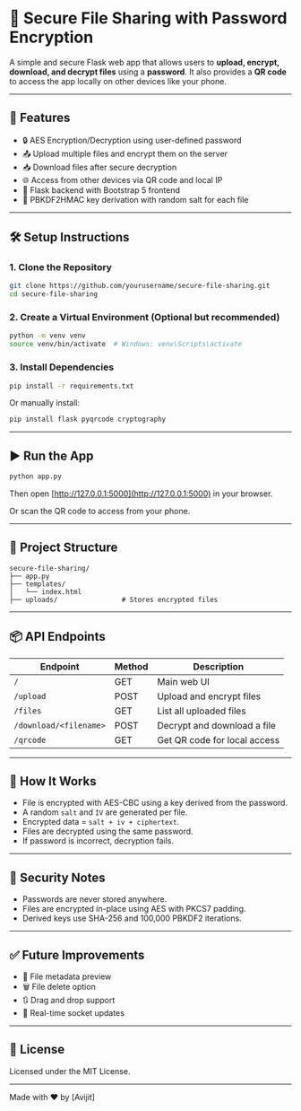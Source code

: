# 🔐 Secure File Sharing with Password Encryption

A simple and secure Flask web app that allows users to **upload, encrypt, download, and decrypt files** using a **password**. It also provides a **QR code** to access the app locally on other devices like your phone.

---

## 🚀 Features

- 🔒 AES Encryption/Decryption using user-defined password
- 📤 Upload multiple files and encrypt them on the server
- 📥 Download files after secure decryption
- 🌐 Access from other devices via QR code and local IP
- 🧠 Flask backend with Bootstrap 5 frontend
- 🔐 PBKDF2HMAC key derivation with random salt for each file

---

## 🛠️ Setup Instructions

### 1. Clone the Repository

```bash
git clone https://github.com/yourusername/secure-file-sharing.git
cd secure-file-sharing
```

### 2. Create a Virtual Environment (Optional but recommended)

```bash
python -m venv venv
source venv/bin/activate  # Windows: venv\Scripts\activate
```

### 3. Install Dependencies

```bash
pip install -r requirements.txt
```

Or manually install:

```bash
pip install flask pyqrcode cryptography
```

---

## ▶️ Run the App

```bash
python app.py
```

Then open [http://127.0.0.1:5000](http://127.0.0.1:5000) in your browser.

Or scan the QR code to access from your phone.

---

## 📂 Project Structure

```
secure-file-sharing/
├── app.py
├── templates/
│   └── index.html
├── uploads/                # Stores encrypted files

```

---

## 📦 API Endpoints

| Endpoint                | Method | Description                      |
|-------------------------|--------|----------------------------------|
| `/`                     | GET    | Main web UI                      |
| `/upload`               | POST   | Upload and encrypt files         |
| `/files`                | GET    | List all uploaded files          |
| `/download/<filename>`  | POST   | Decrypt and download a file      |
| `/qrcode`               | GET    | Get QR code for local access     |

---

## 🔑 How It Works

- File is encrypted with AES-CBC using a key derived from the password.
- A random `salt` and `IV` are generated per file.
- Encrypted data = `salt + iv + ciphertext`.
- Files are decrypted using the same password.
- If password is incorrect, decryption fails.

---

## 🔐 Security Notes

- Passwords are never stored anywhere.
- Files are encrypted in-place using AES with PKCS7 padding.
- Derived keys use SHA-256 and 100,000 PBKDF2 iterations.

---

## ✅ Future Improvements

- 🧾 File metadata preview
- 🗑️ File delete option
- 🔃 Drag and drop support
- 🔁 Real-time socket updates

---

## 📄 License

Licensed under the MIT License.

---

Made with ❤️ by [Avijit]
